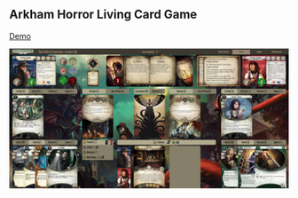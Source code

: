 ## Arkham Horror Living Card Game

[Demo](https://www.playarkham.site)

![preview](./preview/play.jpg "Logo Title Text 1")
